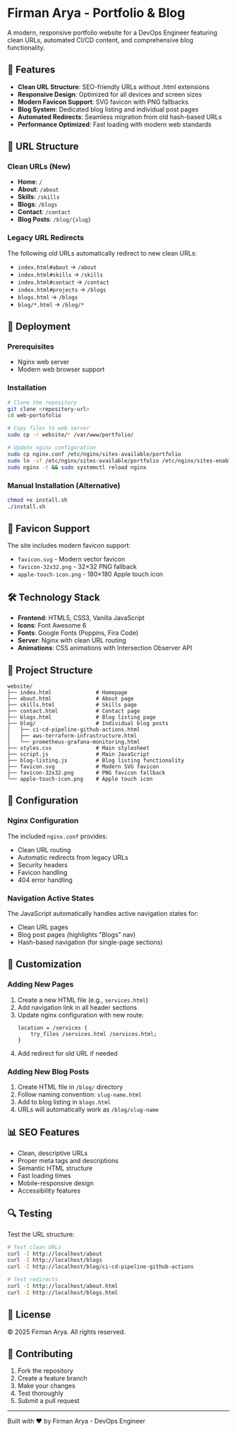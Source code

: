 # Firman Arya - Portfolio & Blog

A modern, responsive portfolio website for a DevOps Engineer featuring clean URLs, automated CI/CD content, and comprehensive blog functionality.

## 🌟 Features

- **Clean URL Structure**: SEO-friendly URLs without .html extensions
- **Responsive Design**: Optimized for all devices and screen sizes
- **Modern Favicon Support**: SVG favicon with PNG fallbacks
- **Blog System**: Dedicated blog listing and individual post pages
- **Automated Redirects**: Seamless migration from old hash-based URLs
- **Performance Optimized**: Fast loading with modern web standards

## 🔗 URL Structure

### Clean URLs (New)
- **Home**: `/`
- **About**: `/about`
- **Skills**: `/skills`
- **Blogs**: `/blogs`
- **Contact**: `/contact`
- **Blog Posts**: `/blog/{slug}`

### Legacy URL Redirects
The following old URLs automatically redirect to new clean URLs:
- `index.html#about` → `/about`
- `index.html#skills` → `/skills`
- `index.html#contact` → `/contact`
- `index.html#projects` → `/blogs`
- `blogs.html` → `/blogs`
- `blog/*.html` → `/blog/*`

## 🚀 Deployment

### Prerequisites
- Nginx web server
- Modern web browser support

### Installation
```bash
# Clone the repository
git clone <repository-url>
cd web-portofolio

# Copy files to web server
sudo cp -r website/* /var/www/portfolio/

# Update nginx configuration
sudo cp nginx.conf /etc/nginx/sites-available/portfolio
sudo ln -sf /etc/nginx/sites-available/portfolio /etc/nginx/sites-enabled/
sudo nginx -t && sudo systemctl reload nginx
```

### Manual Installation (Alternative)
```bash
chmod +x install.sh
./install.sh
```

## 📱 Favicon Support

The site includes modern favicon support:
- `favicon.svg` - Modern vector favicon
- `favicon-32x32.png` - 32×32 PNG fallback
- `apple-touch-icon.png` - 180×180 Apple touch icon

## 🛠 Technology Stack

- **Frontend**: HTML5, CSS3, Vanilla JavaScript
- **Icons**: Font Awesome 6
- **Fonts**: Google Fonts (Poppins, Fira Code)
- **Server**: Nginx with clean URL routing
- **Animations**: CSS animations with Intersection Observer API

## 📂 Project Structure

```
website/
├── index.html              # Homepage
├── about.html              # About page
├── skills.html             # Skills page
├── contact.html            # Contact page
├── blogs.html              # Blog listing page
├── blog/                   # Individual blog posts
│   ├── ci-cd-pipeline-github-actions.html
│   ├── aws-terraform-infrastructure.html
│   └── prometheus-grafana-monitoring.html
├── styles.css              # Main stylesheet
├── script.js               # Main JavaScript
├── blog-listing.js         # Blog listing functionality
├── favicon.svg             # Modern SVG favicon
├── favicon-32x32.png       # PNG favicon fallback
└── apple-touch-icon.png    # Apple touch icon
```

## 🔧 Configuration

### Nginx Configuration
The included `nginx.conf` provides:
- Clean URL routing
- Automatic redirects from legacy URLs
- Security headers
- Favicon handling
- 404 error handling

### Navigation Active States
The JavaScript automatically handles active navigation states for:
- Clean URL pages
- Blog post pages (highlights "Blogs" nav)
- Hash-based navigation (for single-page sections)

## 🎨 Customization

### Adding New Pages
1. Create a new HTML file (e.g., `services.html`)
2. Add navigation link in all header sections
3. Update nginx configuration with new route:
   ```nginx
   location = /services {
       try_files /services.html /services.html;
   }
   ```
4. Add redirect for old URL if needed

### Adding New Blog Posts
1. Create HTML file in `/blog/` directory
2. Follow naming convention: `slug-name.html`
3. Add to blog listing in `blogs.html`
4. URLs will automatically work as `/blog/slug-name`

## 📊 SEO Features

- Clean, descriptive URLs
- Proper meta tags and descriptions
- Semantic HTML structure
- Fast loading times
- Mobile-responsive design
- Accessibility features

## 🔍 Testing

Test the URL structure:
```bash
# Test clean URLs
curl -I http://localhost/about
curl -I http://localhost/blogs
curl -I http://localhost/blog/ci-cd-pipeline-github-actions

# Test redirects
curl -I http://localhost/about.html
curl -I http://localhost/blogs.html
```

## 📝 License

© 2025 Firman Arya. All rights reserved.

## 🤝 Contributing

1. Fork the repository
2. Create a feature branch
3. Make your changes
4. Test thoroughly
5. Submit a pull request

---

Built with ❤️ by Firman Arya - DevOps Engineer